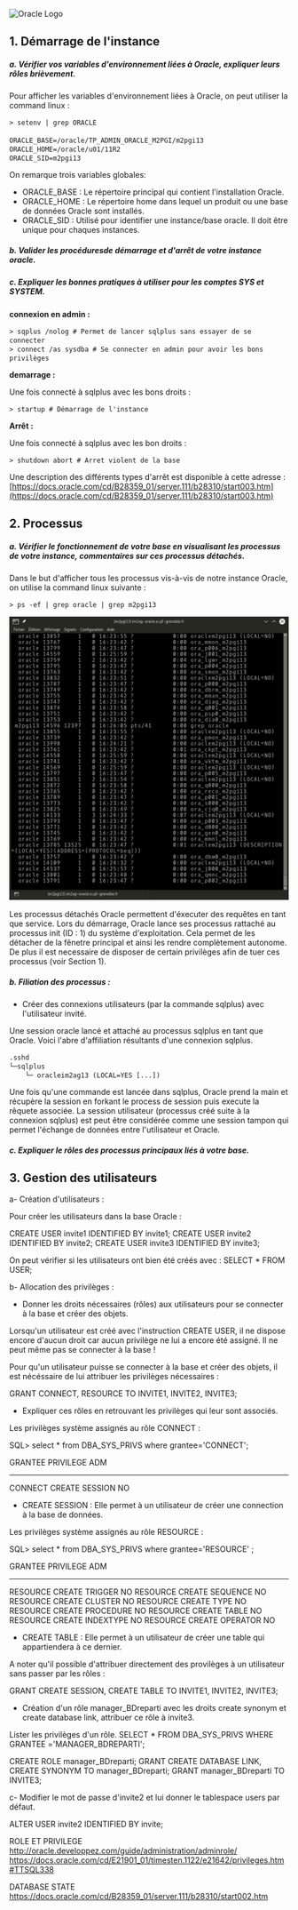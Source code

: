 ![Oracle Logo](https://upload.wikimedia.org/wikipedia/commons/thumb/5/50/Oracle_logo.svg/663px-Oracle_logo.svg.png)

## 1. Démarrage de l'instance

##### a. Vérifier vos variables d'environnement liées à Oracle, expliquer leurs rôles brièvement.

Pour afficher les variables d'environnement liées à  Oracle, on peut utiliser la command linux :
```
> setenv | grep ORACLE

ORACLE_BASE=/oracle/TP_ADMIN_ORACLE_M2PGI/m2pgi13
ORACLE_HOME=/oracle/u01/11R2
ORACLE_SID=m2pgi13
```
On remarque trois variables globales:
* ORACLE_BASE : Le répertoire principal qui contient l'installation Oracle.
* ORACLE_HOME : Le répertoire home dans lequel un produit ou une base de données Oracle sont installés.
* ORACLE_SID : Utilisé pour identifier une instance/base oracle. Il doit être unique pour chaques instances.

##### b. Valider les procéduresde démarrage et d'arrêt de votre instance oracle.
##### c. Expliquer les bonnes pratiques à utiliser pour les comptes SYS et SYSTEM.

**connexion en admin :**

    > sqplus /nolog # Permet de lancer sqlplus sans essayer de se connecter
    > connect /as sysdba # Se connecter en admin pour avoir les bons privilèges

**demarrage :**

Une fois connecté à sqlplus avec les bons droits :

    > startup # Démarrage de l'instance

**Arrêt :**

Une fois connecté à sqlplus avec les bon droits :

    > shutdown abort # Arret violent de la base

Une description des différents types d'arrêt est disponible à cette adresse : [https://docs.oracle.com/cd/B28359_01/server.111/b28310/start003.htm](https://docs.oracle.com/cd/B28359_01/server.111/b28310/start003.htm)


## 2. Processus

##### a. Vérifier le fonctionnement de votre base en visualisant les processus de votre instance, commentaires sur ces processus détachés.

Dans le but d'afficher tous les processus vis-à-vis de notre instance Oracle, on utilise la command linux suivante :

    > ps -ef | grep oracle | grep m2pgi13

![Process Oracle](process.png)

Les processus détachés Oracle permettent d'éxecuter des requêtes en tant que service.
Lors du démarrage, Oracle lance ses processus rattaché au processus init (ID : 1) du système d'exploitation. Cela permet de les détacher de la fênetre principal et ainsi les rendre complètement autonome. De plus il est necessaire de disposer de certain privilèges afin de tuer ces processus (voir Section 1).

##### b. Filiation des processus :

* Créer des connexions utilisateurs (par la commande sqlplus) avec l'utilisateur invité.

Une session oracle lancé et attaché au processus sqlplus en tant que Oracle.
Voici l'abre d'affiliation résultants d'une connexion sqlplus.

    .sshd
    └─sqlplus
        └─ oracleim2ag13 (LOCAL=YES [...])

Une fois qu'une commande est lancée dans sqlplus, Oracle prend la main et récupère la session en forkant le process de session puis execute la rêquete associée. La session utilisateur (processus créé suite à la connexion sqlplus) est peut être considérée comme une session tampon qui permet l'échange de données entre l'utilisateur et Oracle.

##### c. Expliquer le rôles des processus principaux liés à votre base.

## 3. Gestion des utilisateurs

a- Création d'utilisateurs :

Pour créer les utilisateurs dans la base Oracle : 

CREATE USER invite1 IDENTIFIED BY invite1;
CREATE USER invite2 IDENTIFIED BY invite2;
CREATE USER invite3 IDENTIFIED BY invite3;

On peut vérifier si les utilisateurs ont bien été créés avec : 
SELECT * FROM USER;

b- Allocation des privilèges :

- Donner les droits nécessaires (rôles) aux utilisateurs pour se connecter à la base et créer des objets.

Lorsqu'un utilisateur est créé avec l'instruction CREATE USER, il ne dispose encore d'aucun droit car aucun privilège ne lui a encore été assigné. Il ne peut même pas se connecter à la base ! 

Pour qu'un utilisateur puisse se connecter à la base et créer des objets, il est nécéssaire de lui attribuer les privilèges nécessaires :

GRANT CONNECT, RESOURCE TO INVITE1, INVITE2, INVITE3;

- Expliquer ces rôles en retrouvant les privilèges qui leur sont associés.

Les privilèges système assignés au rôle CONNECT :

SQL>  select * from DBA_SYS_PRIVS where grantee='CONNECT';

GRANTEE                        PRIVILEGE                                ADM
------------------------------ ---------------------------------------- ---
CONNECT                        CREATE SESSION                           NO

* CREATE SESSION : Elle permet à un utilisateur de créer une connection à la base de données.

Les privilèges système assignés au rôle RESOURCE :

SQL> select * from DBA_SYS_PRIVS where grantee='RESOURCE' ;

GRANTEE                        PRIVILEGE                                ADM
------------------------------ ---------------------------------------- ---
RESOURCE                       CREATE TRIGGER                           NO
RESOURCE                       CREATE SEQUENCE                          NO
RESOURCE                       CREATE CLUSTER                           NO
RESOURCE                       CREATE TYPE                              NO
RESOURCE                       CREATE PROCEDURE                         NO
RESOURCE                       CREATE TABLE                             NO
RESOURCE                       CREATE INDEXTYPE                         NO
RESOURCE                       CREATE OPERATOR                          NO

* CREATE TABLE : Elle permet à un utilisateur de créer une table qui appartiendera à ce dernier.

A noter qu'il possible d'attribuer directement des provilèges à un utilisateur sans passer par les rôles : 

GRANT CREATE SESSION, CREATE TABLE TO INVITE1, INVITE2, INVITE3;

- Création d'un rôle manager_BDreparti avec les droits create synonym et create database link, attribuer ce rôle à invite3.

Lister les privilèges d'un rôle.
 SELECT * FROM DBA_SYS_PRIVS WHERE GRANTEE ='MANAGER_BDREPARTI';

CREATE ROLE manager_BDreparti;
GRANT CREATE DATABASE LINK, CREATE SYNONYM TO manager_BDreparti;
GRANT manager_BDreparti TO INVITE3;

c- Modifier le mot de passe d'invite2 et lui donner le tablespace users par défaut.

ALTER USER invite2 IDENTIFIED BY invite;

ROLE ET PRIVILEGE 
http://oracle.developpez.com/guide/administration/adminrole/
https://docs.oracle.com/cd/E21901_01/timesten.1122/e21642/privileges.htm#TTSQL338

DATABASE STATE
https://docs.oracle.com/cd/B28359_01/server.111/b28310/start002.htm
